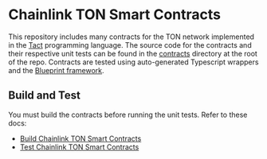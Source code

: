 # Chainlink TON Smart Contracts

This repository includes many contracts for the TON network implemented in the [Tact](https://docs.tact-lang.org/) programming language. The source code for the contracts and their respective unit tests can be found in the  [contracts](../../contracts/) directory at the root of the repo. Contracts are tested using auto-generated Typescript wrappers and the  [Blueprint framework](https://github.com/ton-org/blueprint).

## Build and Test
You must build the contracts before running the unit tests. Refer to these docs:
- [Build Chainlink TON Smart Contracts](./build.md)
- [Test Chainlink TON Smart Contracts](./test.md) 

